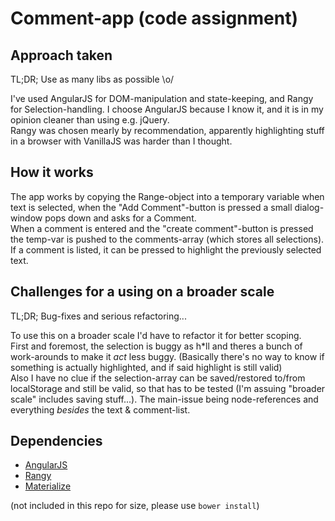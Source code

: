 Comment-app (code assignment)
===========

Approach taken
--------------
TL;DR; Use as many libs as possible \o/

I've used AngularJS for DOM-manipulation and state-keeping,
and Rangy for Selection-handling.
I choose AngularJS because I know it, and it is in my opinion
cleaner than using e.g. jQuery.  
Rangy was chosen mearly by recommendation, apparently highlighting
stuff in a browser with VanillaJS was harder than I thought.

How it works
------------
The app works by copying the Range-object into a temporary variable when
text is selected, when the "Add Comment"-button is pressed a small
dialog-window pops down and asks for a Comment.  
When a comment is entered
and the "create comment"-button is pressed the temp-var is pushed to the
comments-array (which stores all selections).  
If a comment is listed, it can be pressed to highlight the previously
selected text.

Challenges for a using on a broader scale
-----------------------------------------
TL;DR; Bug-fixes and serious refactoring...

To use this on a broader scale I'd have to refactor it for better scoping.  
First and foremost, the selection is buggy as h*ll and theres
a bunch of work-arounds to make it _act_ less buggy. (Basically there's no way
to know if something is actually highlighted, and if said highlight is still
valid)  
Also I have no clue if the selection-array can be saved/restored to/from
localStorage and still be valid, so that has to be tested (I'm assuing
"broader scale" includes saving stuff...).
The main-issue being node-references and everything _besides_ the text & comment-list.

Dependencies
------------
- [AngularJS](https://angularjs.org)
- [Rangy](https://github.com/timdown/rangy)
- [Materialize](http://materializecss.com)

(not included in this repo for size, please use `bower install`)
